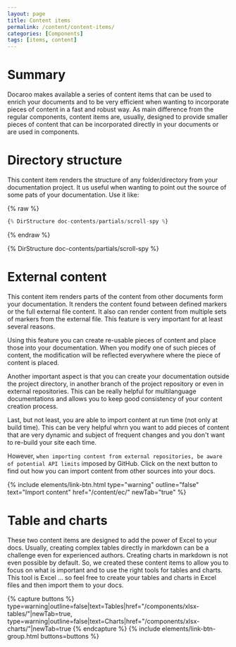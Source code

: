 ```yaml
---
layout: page
title: Content items
permalink: /content/content-items/
categories: [Components]
tags: [items, content]
---
```


# Summary
Docaroo makes available a series of content items that can be used to enrich your documents and to be very efficient when wanting to incorporate pieces of content in a fast and robust way. As main difference from the regular components, content items are, usually, designed to provide smaller pieces of content that can be incorporated directly in your documents or are used in components.

# Directory structure
This content item renders the structure of any folder/directory from your documentation project. It us useful when wanting to point out the source of some pats of your documentation. Use it like:

{% raw %}
```javascript
{% DirStructure doc-contents/partials/scroll-spy %}
```
{% endraw %}

{% DirStructure doc-contents/partials/scroll-spy %}

# External content
This content item renders parts of the content from other documents form your documentation. It renders the content found between defined markers or the full external file content. It also can render content from multiple sets of markers from the external file. This feature is very important for at least several reasons.

Using this feature you can create re-usable pieces of content and place those into your documentation. When you modify one of such pieces of content, the modification will be reflected everywhere where the piece of content is placed.

Another important aspect is that you can create your documentation outside the project directory, in another branch of the project repository or even in external repositories. This can be really helpful for multilanguage documentations and allows you to keep good consistency of your content creation process.

Last, but not least, you are able to import content at run time (not only at build time). This can be very helpful whrn you want to add pieces of content that are very dynamic and subject of frequent changes and you don't want to re-build your site each time. 

However, `when importing content from external repositories, be aware of potential API limits` imposed by GitHub. Click on the next button to find out how you can import content from other sources into your docs.

{% include elements/link-btn.html type="warning" outline="false" text="Import content" href="/content/ec/" newTab="true" %}

# Table and charts
These two content items are designed to add the power of Excel to your docs. Usually, creating complex tables directly in markdown can be a challenge even for experienced authors. Creating charts in markdown is not even possible by default. So, we created these content items to allow you to focus on what is important and to use the right tools for tables and charts. This tool is Excel ... so feel free to create your tables and charts in Excel files and then import them to your docs.

{% capture buttons %}
    type=warning|outline=false|text=Tables|href="/components/xlsx-tables/"|newTab=true,
    type=warning|outline=false|text=Charts|href="/components/xlsx-charts/"|newTab=true
{% endcapture %}
{% include elements/link-btn-group.html buttons=buttons %}

